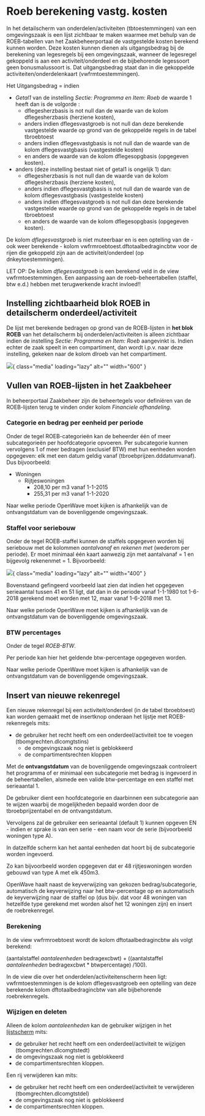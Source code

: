 # Roeb berekening vastg. kosten

In het detailscherm van onderdelen/activiteiten (tbtoestemmingen) van een omgevingszaak is een lijst zichtbaar te maken waarmee met behulp van de ROEB-tabellen van het Zaakbeheerportaal de vastgestelde kosten berekend kunnen worden. Deze kosten kunnen dienen als uitgangsbedrag bij de berekening van legesregels bij een omgevingszaak, wanneer de legesregel gekoppeld is aan een activiteit/onderdeel en de bijbehorende legessoort geen bonusmalussoort is. Dat uitgangsbedrag staat dan in die gekoppelde activiteiten/onderdelenkaart (vwfrmtoestemmingen).

Het Uitgangsbedrag = indien

  - *Getal1* van de instelling *Sectie: Programma en Item: Roeb* de waarde 1 heeft dan is de volgorde :
    - dflegesherzbasis is not null dan de waarde van de kolom dflegesherzbasis (herziene kosten),
    - anders indien dflegesvastgroeb is not null dan deze berekende vastgestelde waarde op grond van de gekoppelde regels in de tabel tbroebtoest
    - anders indien dflegesvastgbasis is not null dan de waarde van de kolom dflegesvastgbasis (vastgestelde kosten)
    - en anders de waarde van de kolom dflegesopgbasis (opgegeven kosten).
  - anders (deze instelling bestaat niet of getal1 is ongelijk 1) dan:
    - dflegesherzbasis is not null dan de waarde van de kolom dflegesherzbasis (herziene kosten),
    - anders indien dflegesvastgbasis is not null dan de waarde van de kolom dflegesvastgbasis (vastgestelde kosten)
    - anders indien dflegesvastgroeb is not null dan deze berekende vastgestelde waarde op grond van de gekoppelde regels in de tabel tbroebtoest
    - en anders de waarde van de kolom dflegesopgbasis (opgegeven kosten).

De kolom *dflegesvastgroeb* is niet muteerbaar en is een optelling van de - ook weer berekende - kolom vwfrmroebtoest.dftotaalbedragincbtw voor de rijen die gekoppeld zijn aan de activiteit/onderdeel (op dnkeytoestemmingen).

LET OP: De kolom *dflegesvastgroeb* is een berekend veld in de view vwfrmtoestemmingen. Een aanpassing aan de roeb-beheertabellen (staffel, btw e.d.) hebben met terugwerkende kracht invloed!!

## Instelling zichtbaarheid blok ROEB in detailscherm onderdeel/activiteit

De lijst met berekende bedragen op grond van de ROEB-lijsten in **het blok ROEB** van het detailscherm bij onderdelen/activiteiten is alleen zichtbaar indien
de instelling *Sectie: Programma en Item: Roeb* aangevinkt is. Indien echter de zaak speelt in een compartiment, dan wordt i.p.v. naar deze instelling, gekeken naar de kolom dlroeb van het compartiment.

![](/img/applicatiebeheer/instellen_inrichten/roeb.png){ class="media" loading="lazy" alt="" width="600" }

## Vullen van ROEB-lijsten in het Zaakbeheer

In beheerportaal Zaakbeheer zijn de beheertegels voor definiëren van de ROEB-lijsten terug te vinden onder kolom *Financiele afhandeling*.

### Categorie en bedrag per eenheid per periode

Onder de tegel ROEB-categorieën kan de beheerder één of meer subcategorieën per hoofdcategorie opvoeren. Per subcategorie kunnen vervolgens 1 of meer bedragen (exclusief BTW) met hun eenheden worden opgegeven: elk met een datum geldig vanaf (tbroebprijzen.dddatumvanaf). Dus bijvoorbeeld:

  - Woningen
    - Rijtjeswoningen
      - 208,10 per m3 vanaf 1-1-2015
      -  255,31 per m3 vanaf 1-1-2020

Naar welke periode OpenWave moet kijken is afhankelijk van de ontvangstdatum van de bovenliggende omgevingszaak.

### Staffel voor seriebouw

Onder de tegel ROEB-staffel kunnen de staffels opgegeven worden bij seriebouw met de kolommen *aantalvanaf* en *rekenen met* (wederom per periode). Er moet minimaal één kaart aanwezig zijn met aantalvanaf = 1 en bijgevolg rekenenmet = 1. Bijvoorbeeld:

![](/img/applicatiebeheer/instellen_inrichten/roebstafel.png){ class="media" loading="lazy" alt="" width="400" }

Bovenstaand gefingeerd voorbeeld laat zien dat indien het opgegeven serieaantal tussen 41 en 51 ligt, dat dan in de periode vanaf 1-1-1980 tot 1-6-2018 gerekend moet worden met 12, maar vanaf 1-6-2018 met 13.

Naar welke periode OpenWave moet kijken is afhankelijk van de ontvangstdatum van de bovenliggende omgevingszaak.

### BTW percentages

Onder de tegel *ROEB-BTW*.

Per periode kan hier het geldende btw-percentage opgegeven worden.

Naar welke periode OpenWave moet kijken is afhankelijk van de ontvangstdatum van de bovenliggende omgevingszaak.

## Insert van nieuwe rekenregel

Een nieuwe rekenregel bij een activiteit/onderdeel (in de tabel tbroebtoest) kan worden gemaakt met de insertknop onderaan het lijstje met ROEB-rekenregels mits:

  - de gebruiker het recht heeft om een onderdeel/activiteit toe te voegen (tbomgrechten.dlcomgtstins)
    - de omgevingszaak nog niet is geblokkeerd
    - de compartimentsrechten kloppen

Met de **ontvangstdatum** van de bovenliggende omgevingszaak controleert het programma of er minimaal een subcategorie met bedrag is ingevoerd in de beheertabellen, alsmede een valide btw-percentage en een staffel met serieaantal 1.

De gebruiker dient een hoofdcategorie en daarbinnen een subcategorie aan te wijzen waarbij de mogelijkheden bepaald worden door de tbroebprijzentabel en de ontvangstdatum.

Vervolgens zal de gebruiker een serieaantal (default 1) kunnen opgeven EN - indien er sprake is van een serie - een naam voor de serie (bijvoorbeeld woningen type A).

In datzelfde scherm kan het aantal eenheden dat hoort bij de subcategorie worden ingevoerd.

Zo kan bijvoorbeeld worden opgegeven dat er 48 rijtjeswoningen worden gebouwd van type A met elk 450m3.

OpenWave haalt naast de keyverwijzing van gekozen bedrag/subcategorie, automatisch de keyverwijzing naar het btw-percentage op en automatisch de keyverwijzing naar de staffel op (dus bijv. dat voor 48 woningen van hetzelfde type gerekend met worden alsof het 12 woningen zijn) en insert de roebrekenregel.

### Berekening

In de view vwfrmroebtoest wordt de kolom dftotaalbedragincbtw als volgt berekend:

(aantalstaffel *aantaleenheden* bedragexcbwt) + ((aantalstaffel *aantaleenheden* bedragexcbwt * btwpercentage) /100).

In de view die over het onderdelen/activiteitenscherm heen ligt: vwfrmtoestemmingen is de kolom dflegesvastgroeb een optelling van deze berekende kolom dftotaalbedragincbtw van alle bijbehorende roebrekenregels.

### Wijzigen en deleten

Alleen de kolom *aantaleenheden* kan de gebruiker wijzigen in het [lijstscherm](/docs/instellen_inrichten/standardlist_standarddetail.md) mits:

  - de gebruiker het recht heeft om een onderdeel/activiteit te wijzigen (tbomgrechten.dlcomgtstedt)
  - de omgevingszaak nog niet is geblokkeerd
  - de compartimentsrechten kloppen.

Een rij verwijderen kan mits:

  - de gebruiker het recht heeft om een onderdeel/activiteit te verwijderen (tbomgrechten.dlcomgtstdel)
  - de omgevingszaak nog niet is geblokkeerd
  - de compartimentsrechten kloppen.
